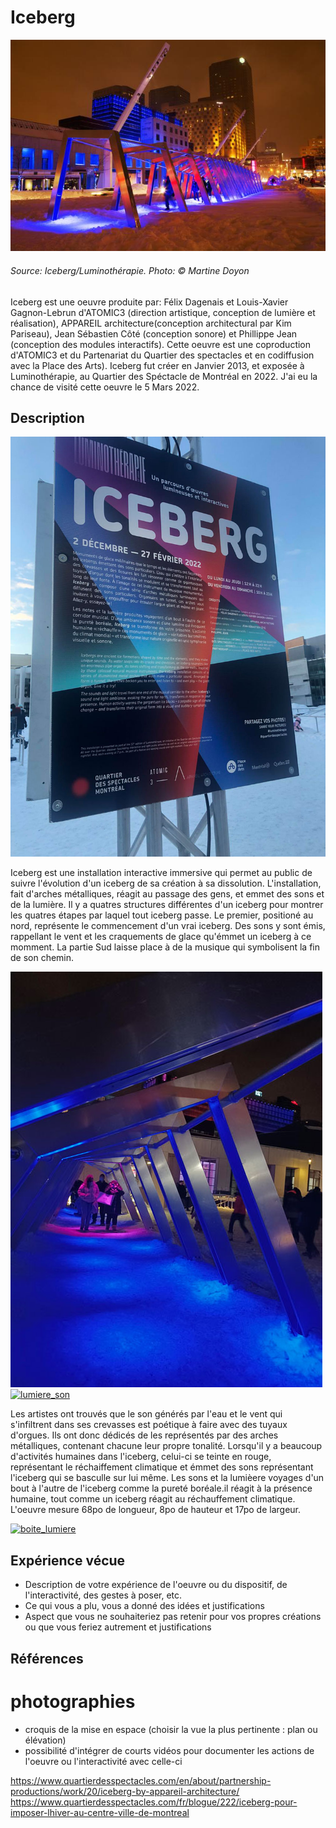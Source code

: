 # Iceberg

![iceberg_martine](/luminotherapie_iceberg/medias/iceberg-martine-.jpg)

###### Source: Iceberg/Luminothérapie. Photo: © Martine Doyon

Iceberg est une oeuvre produite par: Félix Dagenais et Louis-Xavier Gagnon-Lebrun d'ATOMIC3 (direction artistique, conception de lumière et réalisation), APPAREIL architecture(conception architectural par Kim Pariseau), Jean Sébastien Côté (conception sonore) et Phillippe Jean (conception des modules interactifs). Cette oeuvre est une coproduction d'ATOMIC3 et du Partenariat du Quartier des spectacles et en codiffusion avec la Place des Arts). Iceberg fut créer en Janvier 2013, et exposée à Luminothérapie, au Quartier des Spéctacle de Montréal en 2022. J'ai eu la chance de visité cette oeuvre le 5 Mars 2022.

## Description

![pancarte](/luminotherapie_iceberg/medias/pancarte.jpg)


Iceberg est une installation interactive immersive qui permet au public de suivre l'évolution d'un iceberg de sa création à sa dissolution. L'installation, fait d'arches métalliques, réagit au passage des gens, et emmet des sons et de la lumière. Il y a quatres structures différentes d'un iceberg pour montrer les quatres étapes par laquel tout iceberg passe. Le premier, positioné au nord, représente le commencement d'un vrai iceberg. Des sons y sont émis, rappellant le vent et les craquements de glace qu'émmet un iceberg à ce momment. La partie Sud laisse place à de la musique qui symbolisent la fin de son chemin.

![interrieur](/luminotherapie_iceberg/medias/interrieur_iceberg.jpg)
[![lumiere_son](https://img.youtube.com/vi/jmyOe0qiU9c/0.jpg)](https://www.youtube.com/shorts/jmyOe0qiU9c)

Les artistes ont trouvés que le son générés par l'eau et le vent qui s'infiltrent dans ses crevasses est poétique à faire avec des tuyaux d'orgues. Ils ont donc dédicés de les représentés par des arches métalliques, contenant chacune leur propre tonalité. Lorsqu'il y a beaucoup d'activités humaines dans l'iceberg, celui-ci se teinte en rouge, représentant le réchaiffement climatique et émmet des sons représentant l'iceberg qui se basculle sur lui même. Les sons et la lumièere voyages d'un bout à l'autre de l'iceberg comme la pureté boréale.il réagit à la présence humaine, tout comme un iceberg réagit au réchauffement climatique. L'oeuvre mesure 68po de longueur, 8po de hauteur et 17po de largeur.

[![boite_lumiere](https://img.youtube.com/vi/HHqVBNZm3aM/0.jpg)](https://www.youtube.com/shorts/HHqVBNZm3aM)


## Expérience vécue
- Description de votre expérience de l'oeuvre ou du dispositif, de l'interactivité, des gestes à poser, etc.
-  Ce qui vous a plu, vous a donné des idées et justifications
-  Aspect que vous ne souhaiteriez pas retenir pour vos propres créations ou que vous feriez autrement et justifications

## Références

# photographies
- croquis de la mise en espace (choisir la vue la plus pertinente : plan ou élévation)
- possibilité d'intégrer de courts vidéos pour documenter les actions de l'oeuvre ou l'interactivité avec celle-ci




https://www.quartierdesspectacles.com/en/about/partnership-productions/work/20/iceberg-by-appareil-architecture/
https://www.quartierdesspectacles.com/fr/blogue/222/iceberg-pour-imposer-lhiver-au-centre-ville-de-montreal
